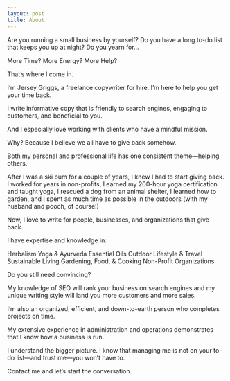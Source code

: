 ```yaml
---
layout: post
title: About
---
```

Are you running a small business by yourself? Do you have a long to-do list that keeps you up at night? Do you yearn for...

More Time?
More Energy?
More Help?

That’s where I come in.

 I’m Jersey Griggs, a freelance copywriter for hire. I’m here to help you get your time back.

I write informative copy that is friendly to search engines, engaging to customers, and beneficial to you.

And I especially love working with clients who have a mindful mission.

Why? Because I believe we all have to give back somehow.

Both my personal and professional life has one consistent theme—helping others. 

After I was a ski bum for a couple of years, I knew I had to start giving back. I worked for years in non-profits, I earned my 200-hour yoga certification and taught yoga, I rescued a dog from an animal shelter, I learned how to garden, and I spent as much time as possible in the outdoors (with my husband and pooch, of course!)

Now, I love to write for people, businesses, and organizations that give back.

I have expertise and knowledge in:

Herbalism
Yoga & Ayurveda
Essential Oils
Outdoor Lifestyle & Travel
Sustainable Living 
Gardening, Food, & Cooking
Non-Profit Organizations

Do you still need convincing?

My knowledge of SEO will rank your business on search engines and my unique writing style will land you more customers and more sales.

I’m also an organized, efficient, and down-to-earth person who completes projects on time.

My extensive experience in administration and operations demonstrates that I know how a business is run. 

I understand the bigger picture. I know that managing me is not on your to-do list—and trust me—you won’t have to.

Contact me and let’s start the conversation.
